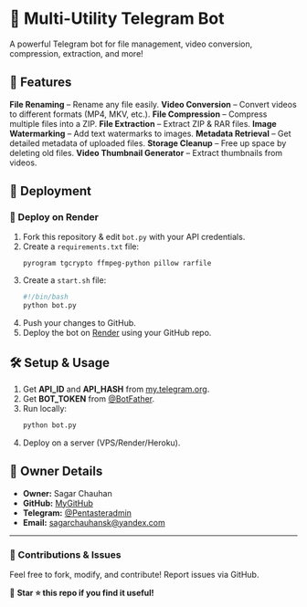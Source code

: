 # 📂 Multi-Utility Telegram Bot

A powerful Telegram bot for file management, video conversion, compression, extraction, and more!

## 🌟 Features
**File Renaming** – Rename any file easily.
**Video Conversion** – Convert videos to different formats (MP4, MKV, etc.).
**File Compression** – Compress multiple files into a ZIP.
**File Extraction** – Extract ZIP & RAR files.
**Image Watermarking** – Add text watermarks to images.
**Metadata Retrieval** – Get detailed metadata of uploaded files.
**Storage Cleanup** – Free up space by deleting old files.
**Video Thumbnail Generator** – Extract thumbnails from videos.

## 🚀 Deployment

### 🔹 Deploy on **Render**
1. Fork this repository & edit `bot.py` with your API credentials.
2. Create a `requirements.txt` file:
   ```
   pyrogram tgcrypto ffmpeg-python pillow rarfile
   ```
3. Create a `start.sh` file:
   ```bash
   #!/bin/bash
   python bot.py
   ```
4. Push your changes to GitHub.
5. Deploy the bot on [Render](https://render.com/) using your GitHub repo.

## 🛠 Setup & Usage
1. Get **API_ID** and **API_HASH** from [my.telegram.org](https://my.telegram.org/apps).
2. Get **BOT_TOKEN** from [@BotFather](https://t.me/BotFather).
3. Run locally:
   ```bash
   python bot.py
   ```
4. Deploy on a server (VPS/Render/Heroku).

## 👤 Owner Details
- **Owner:** Sagar Chauhan
- **GitHub:** [MyGitHub](https://github.com/sagarchauhansk)
- **Telegram:** [@Pentasteradmin](https://t.me/Pentasteradmin)
- **Email:** sagarchauhansk@yandex.com

---
### 📢 Contributions & Issues
Feel free to fork, modify, and contribute! Report issues via GitHub.

🔹 **Star ⭐ this repo if you find it useful!**


